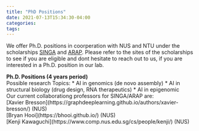 ```yaml
---
title: "PhD Positions"
date: 2021-07-13T15:34:30-04:00
categories:
tags:
---
```

We offer Ph.D. positions in coorperation with NUS and NTU under the scholarships [SINGA](https://www.a-star.edu.sg/Scholarships/for-graduate-studies/singapore-international-graduate-award-singa) and [ARAP](https://www.a-star.edu.sg/Scholarships/for-graduate-studies/a-star-research-attachment-programme). Please refer to the sites of the scholarships to see if you are eligible and dont hesitate to reach out to us, if you are interested in a Ph.D. position in our lab. <br/>
<body>
<b>Ph.D. Positions (4 years period) </b>  <br />
Possible research Topics:
* AI in genomics (de novo assembly)
* AI in structural biology (drug design, RNA therapeutics)
* AI in epigenomic <br />
</body>
Our current collaborationg professors for SINGA/ARAP are: <br />
[Xavier Bresson](https://graphdeeplearning.github.io/authors/xavier-bresson/) (NUS) <br />
[Bryan Hooi](https://bhooi.github.io/) (NUS) <br />
[Kenji Kawaguchi](https://www.comp.nus.edu.sg/cs/people/kenji/) (NUS) <br />

